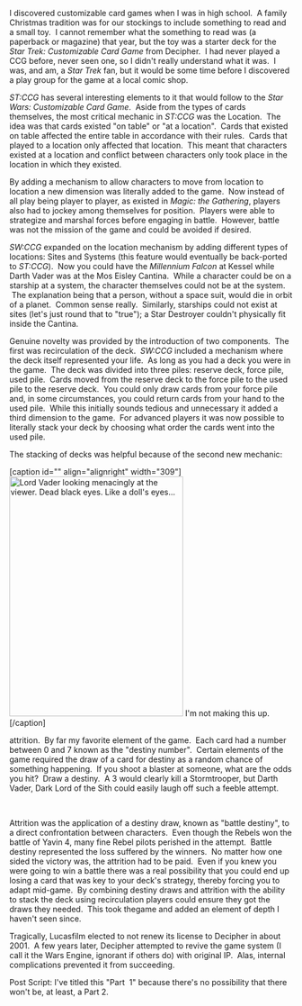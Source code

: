 I discovered customizable card games when I was in high school.  A family Christmas tradition was for our stockings to include something to read and a small toy.  I cannot remember what the something to read was (a paperback or magazine) that year, but the toy was a starter deck for the <em>Star Trek: Customizable Card Game</em> from Decipher.  I had never played a CCG before, never seen one, so I didn't really understand what it was.  I was, and am, a <em>Star Trek </em>fan, but it would be some time before I discovered a play group for the game at a local comic shop.

<em>ST:CCG</em> has several interesting elements to it that would follow to the <em>Star Wars: Customizable Card Game</em>.  Aside from the types of cards themselves, the most critical mechanic in <em>ST:CCG</em> was the Location.  The idea was that cards existed "on table" or "at a location".  Cards that existed on table affected the entire table in accordance with their rules.  Cards that played to a location only affected that location.  This meant that characters existed at a location and conflict between characters only took place in the location in which they existed.

By adding a mechanism to allow characters to move from location to location a new dimension was literally added to the game.  Now instead of all play being player to player, as existed in <em>Magic: the Gathering</em>, players also had to jockey among themselves for position.  Players were able to strategize and marshal forces before engaging in battle.  However, battle was not the mission of the game and could be avoided if desired.

<em>SW:CCG</em> expanded on the location mechanism by adding different types of locations: Sites and Systems (this feature would eventually be back-ported to <em>ST:CCG</em>).  Now you could have the <i>Millennium Falcon</i> at Kessel while Darth Vader was at the Mos Eisley Cantina.  While a character could be on a starship at a system, the character themselves could not be at the system.  The explanation being that a person, without a space suit, would die in orbit of a planet.  Common sense really.  Similarly, starships could not exist at sites (let's just round that to "true"); a Star Destroyer couldn't physically fit inside the Cantina.

Genuine novelty was provided by the introduction of two components.  The first was recirculation of the deck.  <em>SW:CCG</em> included a mechanism where the deck itself represented your life.  As long as you had a deck you were in the game.  The deck was divided into three piles: reserve deck, force pile, used pile.  Cards moved from the reserve deck to the force pile to the used pile to the reserve deck.  You could only draw cards from your force pile and, in some circumstances, you could return cards from your hand to the used pile.  While this initially sounds tedious and unnecessary it added a third dimension to the game.  For advanced players it was now possible to literally stack your deck by choosing what order the cards went into the used pile.

The stacking of decks was helpful because of the second new mechanic:

[caption id="" align="alignright" width="309"]<a href="https://peristilcards.com/wp-content/uploads/2012/03/star-wars-special-edition-dark-darthvaderlordofthesith.gif"><img class="" src="https://peristilcards.com/wp-content/uploads/2012/03/star-wars-special-edition-dark-darthvaderlordofthesith.gif" alt="Lord Vader looking menacingly at the viewer.  Dead black eyes.  Like a doll's eyes..." width="309" height="426" /></a> I'm not making this up.[/caption]

attrition.  By far my favorite element of the game.  Each card had a number between 0 and 7 known as the "destiny number".  Certain elements of the game required the draw of a card for destiny as a random chance of something happening.  If you shoot a blaster at someone, what are the odds you hit?  Draw a destiny.  A 3 would clearly kill a Stormtrooper, but Darth Vader, Dark Lord of the Sith could easily laugh off such a feeble attempt.

&nbsp;

Attrition was the application of a destiny draw, known as "battle destiny", to a direct confrontation between characters.  Even though the Rebels won the battle of Yavin 4, many fine Rebel pilots perished in the attempt.  Battle destiny represented the loss suffered by the winners.  No matter how one sided the victory was, the attrition had to be paid.  Even if you knew you were going to win a battle there was a real possibility that you could end up losing a card that was key to your deck's strategy, thereby forcing you to adapt mid-game.  By combining destiny draws and attrition with the ability to stack the deck using recirculation players could ensure they got the draws they needed.  This took thegame and added an element of depth I haven't seen since.

Tragically, Lucasfilm elected to not renew its license to Decipher in about 2001.  A few years later, Decipher attempted to revive the game system (I call it the Wars Engine, ignorant if others do) with original IP.  Alas, internal complications prevented it from succeeding.

Post Script: I've titled this "Part  1" because there's no possibility that there won't be, at least, a Part 2.